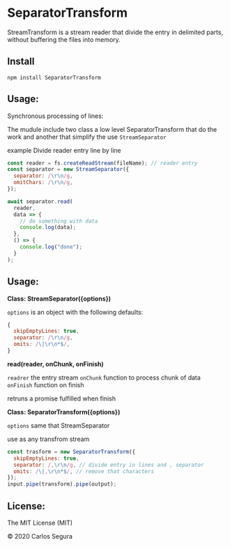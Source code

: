 # SeparatorTransform

StreamTransform is a stream reader that divide the entry in delimited parts, without buffering the files into memory.

## Install

```
npm install SeparatorTransform
```

## Usage:

Synchronous processing of lines:

The mudule include two class a low level SeparatorTransform that do the work and another that simplify the use `StreamSeparator`

example Divide reader entry line by line

```js
const reader = fs.createReadStream(fileName); // reader entry
const separator = new StreamSeparator({
  separator: /\r\n/g,
  omitChars: /\r\n/g,
});

await separator.read(
  reader,
  data => {
    // do something with data
    console.log(data);
  },
  () => {
    console.log("done");
  }
);
```

## Usage:

**Class: StreamSeparator({options})**

`options` is an object with the following defaults:

```js
{
  skipEmptyLines: true,
  separator: /\r\n/g,
  omits: /\|\r\n*$/,
}
```

**read(reader, onChunk, onFinish)**

`readrer` the entry stream
`onChunk` function to process chunk of data
`onFinish` function on finish

retruns a promise fulfilled when finish

**Class: SeparatorTransform({options})**

`options` same that StreamSeparator

use as any transfrom stream

```js
const trasform = new SeparatorTransform({
  skipEmptyLines: true,
  separator: /,\r\n/g, // divide entry in lines and , separator
  omits: /\|,\r\n*$/, // remove that characters
});
input.pipe(transform).pipe(output);
```

## License:

The MIT License (MIT)

© 2020 Carlos Segura
